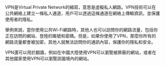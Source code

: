 VPN是Virtual Private Network的縮寫，意思是虛擬私人網路。VPN技術可以在公共網絡上建立一條私人通道，用戶可以透過這條通道在網絡上傳輸資訊，並保護使用者的隱私。

舉例來說，當你使用公共Wi-Fi網路時，其他人也可以訪問你的網路流量，包括你正在訪問的網站、登陸的賬號和密碼。但是，如果你使用了VPN，那麼你所有的網路流量都會被加密，其他人就無法訪問你的通訊內容，保護你的隱私和安全。

VPN還可以用於翻牆，例如在中國大陸使用VPN可以瀏覽被屏蔽的網站，或者在其他國家使用VPN可以瀏覽該國境內的網站。
